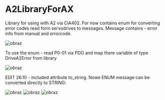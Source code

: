 # A2LibraryForAX
Library for using with A2 via CiA402. For now contains enum for converting error codes read form servodrives to messages. Message contains - error info from manual and errorcode.

![obraz](https://user-images.githubusercontent.com/109360131/197764592-d1880a21-c5f3-4f71-b352-4ae9b6315341.png)

To use the enum - read P0-01 via PDO and map there variable of type DriveA2Error from library

![obraz](https://user-images.githubusercontent.com/109360131/197767818-4741793f-7a66-48f0-9a0c-0fa81d4f2e97.png)

EDIT 26.10 - included attribute to_string. Nowe ENUM message can be converted directly to STRING:

![obraz](https://user-images.githubusercontent.com/109360131/198029355-3d454996-e878-4206-ba16-de4114a58191.png)
![obraz](https://user-images.githubusercontent.com/109360131/198030269-84007296-a901-4069-970b-94cb028a21c2.png)
![obraz](https://user-images.githubusercontent.com/109360131/198030322-35209d99-d0b4-40ce-ab61-8fbf48df528b.png)

